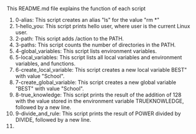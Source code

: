 This README.md file explains the function of each script
1. 0-alias: This script creates an alias "ls" for the value "rm *"
2. 1-hello_you: This script prints hello user, where user is the current Linux user.
3. 2-path: This script adds /action to the PATH.
4. 3-paths: This script counts the number of directories in the PATH.
5. 4-global_variables: This script lists environment variables.
6. 5-local_variables: This script lists all local variables and environment variables, and functions.
7. 6-create_local_variable: This script creates a new local variable BEST" with value "School".
8. 7-create_global_variable: This script creates a new global variable "BEST" with value "School".  
9. 8-true_knowledge: This script prints the result of the addition of 128 with the value stored in the environment variable TRUEKNOWLEDGE, followed by a new line.
10. 9-divide_and_rule: This script prints the result of POWER divided by DIVIDE, followed by a new line.
11.   
